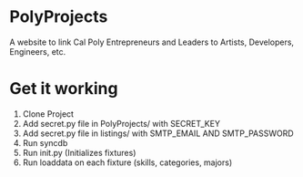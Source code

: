 PolyProjects
============

A website to link Cal Poly Entrepreneurs and Leaders to Artists, Developers, Engineers, etc.

Get it working
==============

1. Clone Project
2. Add secret.py file in PolyProjects/ with SECRET_KEY
3. Add secret.py file in listings/ with SMTP_EMAIL AND SMTP_PASSWORD
4. Run syncdb
5. Run init.py (Initializes fixtures)
6. Run loaddata on each fixture (skills, categories, majors)
